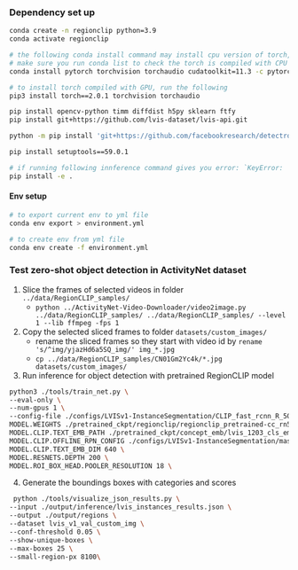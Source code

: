 ### Dependency set up

```bash
conda create -n regionclip python=3.9
conda activate regionclip

# the following conda install command may install cpu version of torch,
# make sure you run conda list to check the torch is compiled with CPU
conda install pytorch torchvision torchaudio cudatoolkit=11.3 -c pytorch

# to install torch compiled with GPU, run the following
pip3 install torch==2.0.1 torchvision torchaudio

pip install opencv-python timm diffdist h5py sklearn ftfy
pip install git+https://github.com/lvis-dataset/lvis-api.git

python -m pip install 'git+https://github.com/facebookresearch/detectron2.git'

pip install setuptools==59.0.1

# if running following innference command gives you error: `KeyError: 'Non-existent config key: MODEL.CLIP'`, install detectron2 by
pip install -e .

```

#### Env setup

```bash
# to export current env to yml file
conda env export > environment.yml

# to create env from yml file
conda env create -f environment.yml

```


### Test zero-shot object detection in ActivityNet dataset

1. Slice the frames of selected videos in folder `../data/RegionCLIP_samples/`
    * `python ../ActivityNet-Video-Downloader/video2image.py ../data/RegionCLIP_samples/ ../data/RegionCLIP_samples/ --level 1 --lib ffmpeg -fps 1`
2. Copy the selected sliced frames to folder `datasets/custom_images/`
    * rename the sliced frames so they start with video id by `rename 's/^img/yjazHd6a5SQ_img/' img_*.jpg`
    * `cp ../data/RegionCLIP_samples/CN01Gm2Yc4k/*.jpg datasets/custom_images/`
3. Run inference for object detection with pretrained RegionCLIP model

```bash
python3 ./tools/train_net.py \
--eval-only \
--num-gpus 1 \
--config-file ./configs/LVISv1-InstanceSegmentation/CLIP_fast_rcnn_R_50_C4_custom_img.yaml \
MODEL.WEIGHTS ./pretrained_ckpt/regionclip/regionclip_pretrained-cc_rn50x4.pth \
MODEL.CLIP.TEXT_EMB_PATH ./pretrained_ckpt/concept_emb/lvis_1203_cls_emb_rn50x4.pth \
MODEL.CLIP.OFFLINE_RPN_CONFIG ./configs/LVISv1-InstanceSegmentation/mask_rcnn_R_50_FPN_1x.yaml \
MODEL.CLIP.TEXT_EMB_DIM 640 \
MODEL.RESNETS.DEPTH 200 \
MODEL.ROI_BOX_HEAD.POOLER_RESOLUTION 18 \
```

4. Generate the boundings boxes with categories and scores

```bash
 python ./tools/visualize_json_results.py \
--input ./output/inference/lvis_instances_results.json \
--output ./output/regions \
--dataset lvis_v1_val_custom_img \
--conf-threshold 0.05 \
--show-unique-boxes \
--max-boxes 25 \
--small-region-px 8100\ 
```


